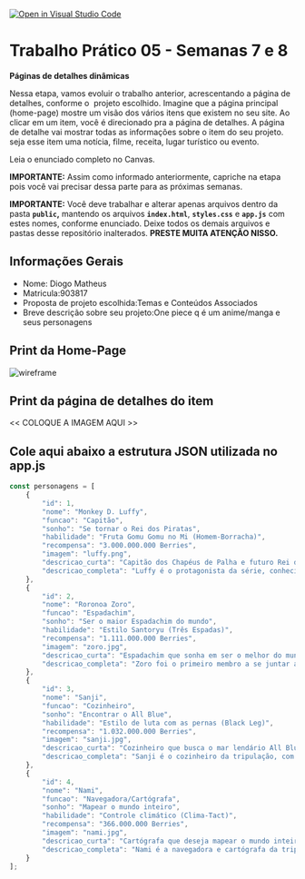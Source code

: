 [![Open in Visual Studio Code](https://classroom.github.com/assets/open-in-vscode-2e0aaae1b6195c2367325f4f02e2d04e9abb55f0b24a779b69b11b9e10269abc.svg)](https://classroom.github.com/online_ide?assignment_repo_id=20902517&assignment_repo_type=AssignmentRepo)
# Trabalho Prático 05 - Semanas 7 e 8

**Páginas de detalhes dinâmicas**

Nessa etapa, vamos evoluir o trabalho anterior, acrescentando a página de detalhes, conforme o  projeto escolhido. Imagine que a página principal (home-page) mostre um visão dos vários itens que existem no seu site. Ao clicar em um item, você é direcionado pra a página de detalhes. A página de detalhe vai mostrar todas as informações sobre o item do seu projeto. seja esse item uma notícia, filme, receita, lugar turístico ou evento.

Leia o enunciado completo no Canvas. 

**IMPORTANTE:** Assim como informado anteriormente, capriche na etapa pois você vai precisar dessa parte para as próximas semanas. 

**IMPORTANTE:** Você deve trabalhar e alterar apenas arquivos dentro da pasta **`public`,** mantendo os arquivos **`index.html`**, **`styles.css`** e **`app.js`** com estes nomes, conforme enunciado. Deixe todos os demais arquivos e pastas desse repositório inalterados. **PRESTE MUITA ATENÇÃO NISSO.**

## Informações Gerais

- Nome: Diogo Matheus
- Matricula:903817
- Proposta de projeto escolhida:Temas e Conteúdos Associados
- Breve descrição sobre seu projeto:One piece q é um anime/manga e seus personagens


## Print da Home-Page

![wireframe](public/csspuro.png)

## Print da página de detalhes do item

<<  COLOQUE A IMAGEM AQUI >>

## Cole aqui abaixo a estrutura JSON utilizada no app.js

```javascript
const personagens = [
    {
        "id": 1,
        "nome": "Monkey D. Luffy",
        "funcao": "Capitão",
        "sonho": "Se tornar o Rei dos Piratas",
        "habilidade": "Fruta Gomu Gomu no Mi (Homem-Borracha)",
        "recompensa": "3.000.000.000 Berries",
        "imagem": "luffy.png",
        "descricao_curta": "Capitão dos Chapéus de Palha e futuro Rei dos Piratas.",
        "descricao_completa": "Luffy é o protagonista da série, conhecido por sua personalidade alegre e seu desejo inabalável de liberdade. Comeu a Fruta do Diabo Gomu Gomu no Mi, transformando seu corpo em borracha. Sua busca pelo One Piece é a força motriz da história."
    },
    {
        "id": 2,
        "nome": "Roronoa Zoro",
        "funcao": "Espadachim",
        "sonho": "Ser o maior Espadachim do mundo",
        "habilidade": "Estilo Santoryu (Três Espadas)",
        "recompensa": "1.111.000.000 Berries",
        "imagem": "zoro.jpg",
        "descricao_curta": "Espadachim que sonha em ser o melhor do mundo.",
        "descricao_completa": "Zoro foi o primeiro membro a se juntar a Luffy. Ele usa o estilo de luta Santoryu, manejando três espadas simultaneamente. Apesar de seu senso de direção terrível, ele é um lutador leal e determinado a cumprir seu voto."
    },
    {
        "id": 3,
        "nome": "Sanji",
        "funcao": "Cozinheiro",
        "sonho": "Encontrar o All Blue",
        "habilidade": "Estilo de luta com as pernas (Black Leg)",
        "recompensa": "1.032.000.000 Berries",
        "imagem": "sanji.jpg",
        "descricao_curta": "Cozinheiro que busca o mar lendário All Blue.",
        "descricao_completa": "Sanji é o cozinheiro da tripulação, com uma regra de nunca usar as mãos para lutar, protegendo-as para cozinhar. Seu sonho é encontrar o All Blue, um mar lendário onde peixes de todos os oceanos se reúnem."
    },
    {
        "id": 4,
        "nome": "Nami",
        "funcao": "Navegadora/Cartógrafa",
        "sonho": "Mapear o mundo inteiro",
        "habilidade": "Controle climático (Clima-Tact)",
        "recompensa": "366.000.000 Berries",
        "imagem": "nami.jpg",
        "descricao_curta": "Cartógrafa que deseja mapear o mundo inteiro.",
        "descricao_completa": "Nami é a navegadora e cartógrafa da tripulação. Possui uma habilidade incrível para prever o clima e é responsável pela navegação precisa nos mares perigosos. Seu objetivo é desenhar um mapa completo de todo o mundo."
    }
];